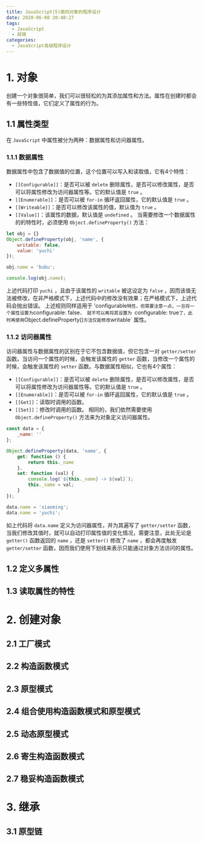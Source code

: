 ```yaml
---
title: JavaScript(5)面向对象的程序设计
date: 2020-06-08 20:48:27
tags:
  - JavaScript
  - 前端
categories:
  - JavaScript高级程序设计
---
```

# 1. 对象
创建一个对象很简单，我们可以很轻松的为其添加属性和方法。属性在创建时都会有一些特性值，它们定义了属性的行为。

## 1.1 属性类型
在 `JavaScript` 中属性被分为两种：数据属性和访问器属性。

### 1.1.1 数据属性
数据属性中包含了数据值的位置，这个位置可以写入和读取值，它有4个特性：
- `[[Configurable]]`：是否可以被 `delete` 删除属性，是否可以修改属性，是否可以将属性修改为访问器属性等。它的默认值是 `true` 。
- `[[Enumerable]]`：是否可以被 `for-in` 循环返回属性，它的默认值是 `true` 。
- `[[Writeable]]`：是否可以修改该属性的值，默认值为 `true` 。
- `[[Value]]`：该属性的数据，默认值是 `undefined` 。
当需要修改一个数据属性的的特性时，必须使用 `Object.defineProperty()` 方法：
~~~JavaScript
let obj = {}
Object.defineProperty(obj, 'name', {
    writable: false,
    value: 'yuchi'
});

obj.name = 'bubu';

console.log(obj.name);
~~~
上述代码打印 `yuchi` ，且由于该属性的 `writable` 被这设定为 `false` ，因而该值无法被修改，在非严格模式下，上述代码中的修改没有效果；在严格模式下，上述代码会抛出错误。
上述规则同样适用于 'configurable` 特性，但需要注意一点，一旦将一个属性设置为 `configurable: false`， 就不可以再将其设置为 `configurable: true` 了，此时再使用 `Object.defineProperty()` 方法仅能修改 `writable` 属性。

### 1.1.2 访问器属性
访问器属性与数据属性的区别在于它不包含数据值，但它包含一对 `getter/setter` 函数。当访问一个属性的时候，会触发该属性的 `getter` 函数，当修改一个属性的时候，会触发该属性的 `setter` 函数。与数据属性相似，它也有4个属性：
- `[[Configurable]]`：是否可以被 `delete` 删除属性，是否可以修改属性，是否可以将属性修改为访问器属性等。它的默认值是 `true` 。
- `[[Enumerable]]`：是否可以被 `for-in` 循环返回属性，它的默认值是 `true` 。
- `[[Get]]`：读取时调用的函数。
- `[[Set]]`：修改时调用的函数。
相同的，我们依然需要使用 `Object.defineProperty()` 方法来为对象定义访问器属性。
~~~ JavaScript
const data = {
    _name: ''
};

Object.defineProperty(data, 'name', {
    get: function () {
        return this._name
    },
    set: function (val) {
        console.log(`${this._name} -> ${val}`);
        this._name = val;
    }
});

data.name = 'xiaoming';
data.name = 'yuchi';
~~~
如上代码将 `data.name` 定义为访问器属性，并为其遍写了 `getter/setter` 函数，当我们修改其值时，就可以自动打印属性值的变化情况，需要注意，此处无论是 `getter()` 函数返回的 `name` ，还是 `setter()` 修改了 `name` ，都会再度触发 `getter/setter` 函数，因而我们使用下划线来表示只能通过对象方法访问的属性。

## 1.2 定义多属性
## 1.3 读取属性的特性

# 2. 创建对象
## 2.1 工厂模式
## 2.2 构造函数模式
## 2.3 原型模式
## 2.4 组合使用构造函数模式和原型模式
## 2.5 动态原型模式
## 2.6 寄生构造函数模式
## 2.7 稳妥构造函数模式

# 3. 继承

## 3.1 原型链